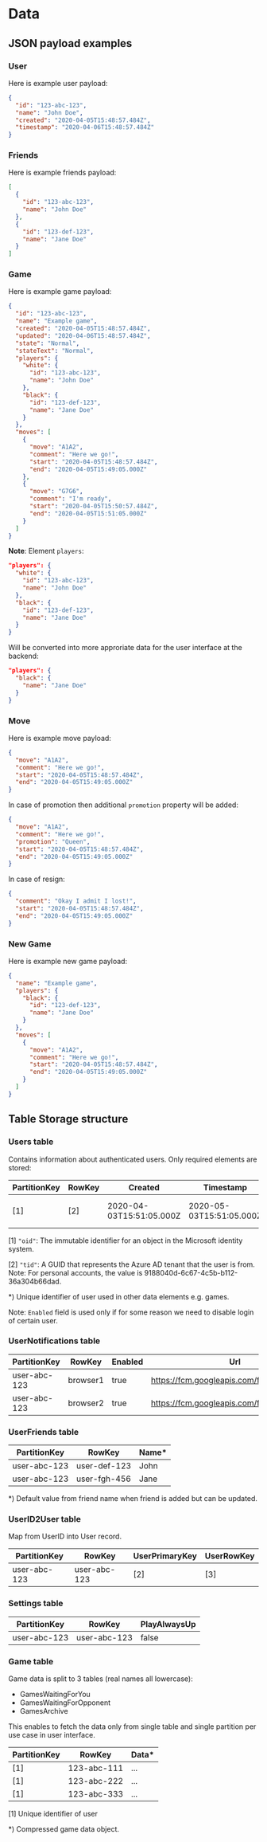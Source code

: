 # Data

## JSON payload examples

### User

Here is example user payload:

```json
{
  "id": "123-abc-123",
  "name": "John Doe",
  "created": "2020-04-05T15:48:57.484Z",
  "timestamp": "2020-04-06T15:48:57.484Z"
}
```

### Friends

Here is example friends payload:

```json
[
  {
    "id": "123-abc-123",
    "name": "John Doe"
  },
  {
    "id": "123-def-123",
    "name": "Jane Doe"
  }
]
```

### Game

Here is example game payload:

```json
{
  "id": "123-abc-123",
  "name": "Example game",
  "created": "2020-04-05T15:48:57.484Z",
  "updated": "2020-04-06T15:48:57.484Z",
  "state": "Normal",
  "stateText": "Normal",
  "players": {
    "white": {
      "id": "123-abc-123",
      "name": "John Doe"
    },
    "black": {
      "id": "123-def-123",
      "name": "Jane Doe"
    }
  },
  "moves": [
    {
      "move": "A1A2",
      "comment": "Here we go!",
      "start": "2020-04-05T15:48:57.484Z",
      "end": "2020-04-05T15:49:05.000Z"
    },
    {
      "move": "G7G6",
      "comment": "I'm ready",
      "start": "2020-04-05T15:50:57.484Z",
      "end": "2020-04-05T15:51:05.000Z"
    }
  ]
}
```

**Note**: Element `players`:

```json
"players": {
  "white": {
    "id": "123-abc-123",
    "name": "John Doe"
  },
  "black": {
    "id": "123-def-123",
    "name": "Jane Doe"
  }
}
```

Will be converted into more approriate data
for the user interface at the backend:

```json
"players": {
  "black": {
    "name": "Jane Doe"
  }
}
```

### Move

Here is example move payload:

```json
{
  "move": "A1A2",
  "comment": "Here we go!",
  "start": "2020-04-05T15:48:57.484Z",
  "end": "2020-04-05T15:49:05.000Z"
}
```

In case of promotion then additional `promotion` property will be added:

```json
{
  "move": "A1A2",
  "comment": "Here we go!",
  "promotion": "Queen",
  "start": "2020-04-05T15:48:57.484Z",
  "end": "2020-04-05T15:49:05.000Z"
}
```

In case of resign:

```json
{
  "comment": "Okay I admit I lost!",
  "start": "2020-04-05T15:48:57.484Z",
  "end": "2020-04-05T15:49:05.000Z"
}
```

### New Game

Here is example new game payload:

```json
{
  "name": "Example game",
  "players": {
    "black": {
      "id": "123-def-123",
      "name": "Jane Doe"
    }
  },
  "moves": [
    {
      "move": "A1A2",
      "comment": "Here we go!",
      "start": "2020-04-05T15:48:57.484Z",
      "end": "2020-04-05T15:49:05.000Z"
    }
  ]
}
```

## Table Storage structure

### Users table

Contains information about authenticated users.
Only required elements are stored:

| PartitionKey | RowKey | Created                  | Timestamp                | Name     | UserID*      | Enabled |
|--------------|--------|--------------------------|--------------------------|----------|--------------|---------|
| [1]          | [2]    | 2020-04-03T15:51:05.000Z | 2020-05-03T15:51:05.000Z | John Doe | user-abc-123 | true    |

[1] `"oid"`: The immutable identifier for an object in the Microsoft identity system.

[2] `"tid"`: A GUID that represents the Azure AD tenant that the user is from.
Note: For personal accounts, the value is 9188040d-6c67-4c5b-b112-36a304b66dad.

*) Unique identifier of user used in other data elements e.g. games.

Note: `Enabled` field is used only if for some reason we need to disable login of certain user.

### UserNotifications table

| PartitionKey | RowKey   | Enabled | Url                                         |
|--------------|----------|---------|---------------------------------------------|
| user-abc-123 | browser1 | true    | https://fcm.googleapis.com/fcm/send/aZu.../ |
| user-abc-123 | browser2 | true    | https://fcm.googleapis.com/fcm/send/eZu.../ |

### UserFriends table

| PartitionKey | RowKey       | Name* |
|--------------|--------------|-------|
| user-abc-123 | user-def-123 | John  |
| user-abc-123 | user-fgh-456 | Jane  |

*) Default value from friend name when friend is added but can be updated.

### UserID2User table

Map from UserID into User record.

| PartitionKey | RowKey       | UserPrimaryKey | UserRowKey |
|--------------|--------------|----------------|------------|
| user-abc-123 | user-abc-123 | [2]            | [3]        |

### Settings table

| PartitionKey | RowKey       | PlayAlwaysUp |
|--------------|--------------|--------------|
| user-abc-123 | user-abc-123 | false        |

### Game table

Game data is split to 3 tables (real names all lowercase):

- GamesWaitingForYou
- GamesWaitingForOpponent
- GamesArchive

This enables to fetch the data only from single table and single partition
per use case in user interface.

| PartitionKey | RowKey      | Data* |
|--------------|-------------|-------|
| [1]          | 123-abc-111 | ...   |
| [1]          | 123-abc-222 | ...   |
| [1]          | 123-abc-333 | ...   |

[1] Unique identifier of user

*) Compressed game data object.
